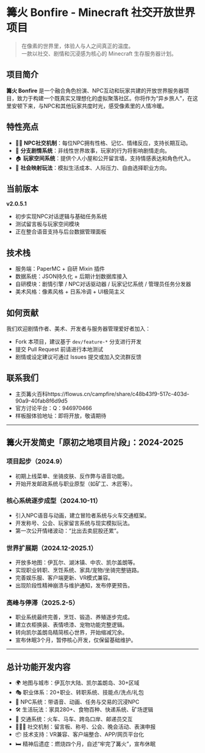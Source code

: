 # 篝火 Bonfire - Minecraft 社交开放世界项目

> 在像素的世界里，体验人与人之间真正的温度。  
> 一款以社交、剧情和沉浸感为核心的 Minecraft 生存服务器计划。

## 项目简介

**篝火 Bonfire** 是一个融合角色扮演、NPC互动和玩家共建的开放世界服务器项目，致力于构建一个既真实又理想化的虚拟聚落社区。你将作为“异乡旅人”，在这里安顿下来，与NPC和其他玩家共度时光，感受像素里的人情冷暖。

## 特性亮点

- 🧍‍♀️ **NPC社交机制**：每位NPC拥有性格、记忆、情绪反应，支持长期互动。
- 📖 **分支剧情系统**：非线性世界故事，玩家的行为将影响剧情走向。
- 🏠 **玩家空间系统**：提供个人小屋和公开留言墙，支持情感表达和角色代入。
- 🧭 **社会映射玩法**：模拟生活成本、人际压力、自由选择职业方向。

## 当前版本

**v2.0.5.1**  
- 初步实现NPC对话逻辑与基础任务系统  
- 测试留言板与玩家空间模块  
- 正在整合语音支持与后台数据管理面板

## 技术栈

- 服务端：PaperMC + 自研 Mixin 插件
- 数据系统：JSON持久化 + 后期计划数据库接入
- 自研模块：剧情引擎 / NPC对话驱动器 / 玩家记忆系统 / 管理员任务分发器
- 美术风格：像素风格 + 日系冷调 + UI极简主义

## 如何贡献

我们欢迎剧情作者、美术、开发者与服务器管理爱好者加入：

- Fork 本项目，建议基于 `dev/feature-*` 分支进行开发
- 提交 Pull Request 前请进行本地测试
- 剧情或设定建议可通过 Issues 提交或加入交流群反馈

## 联系我们
- 主页篝火百科https://flowus.cn/campfire/share/c48b43f9-517c-403d-90a9-40fab8f6d9d5
- 官方讨论平台：Q：946970466
- 样板服体验地址：即将开放，敬请期待

---

## 篝火开发简史「原初之地项目片段」：2024-2025

### 项目起步（2024.9）
- 初期上线菜单、坐骑皮肤、反作弊与语音功能。
- 开始开发邮政系统与职业原型（如矿工、木匠等）。

### 核心系统逐步成型（2024.10-11）
- 引入NPC语音与动画，建立冒险者系统与火车交通框架。
- 开发称号、公会、玩家留言系统与现实模拟玩法。
- 第一次公开情绪波动：“比出去卖屁股还累”。

### 世界扩展期（2024.12-2025.1）
- 开放多地图：伊瓦尔、湖沐镇、中农、凯尔盖朗等。
- 实现职业转职、烹饪系统、家具/宠物/坐骑完整链路。
- 完善娱乐服、客户端更新、VR模式兼容。
- 出现阶段性精神崩溃与维护通知，发布停更预告。

### 高峰与停滞（2025.2-5）
- 职业系统最终完善，烹饪、锻造、养殖逐步完成。
- 建立衣柜换装、表情喷漆、宠物功能完整逻辑。
- 转向凯尔盖朗岛精简核心世界，开始缩减冗余。
- 宣布休眠3个月，暂停核心开发，仅保留基础维护。

---

## 总计功能开发内容

- 🌍 地图与城市：伊瓦尔大陆、凯尔盖朗岛、30+区域
- 🎭 职业体系：20+职业、转职系统、技能点/洗点/礼包
- 💬 NPC系统：带语音、动画、任务与交易的沉浸NPC
- 🛠 生活玩法：家具280+、食物百种、快递系统、矿场逻辑
- 🚂 交通系统：火车、马车、跨岛口岸、邮递员交互
- 🧑‍🤝‍🧑 社交机制：留言板、称号、公会、晚会活动、表演申报
- 📦 技术支持：VR兼容、客户端整合、APP/网页平台化
- 🛏 精神后遗症：燃烧四个月，自述“牢完了篝火”，宣布休眠